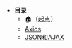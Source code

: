 * **目录**
  * [🏠（起点）](/study/README)
  * [Axios](/study/前端/04-网络请求库/Axios/README)
  * [JSON和AJAX](/study/前端/04-网络请求库/JSON和AJAX/README)
